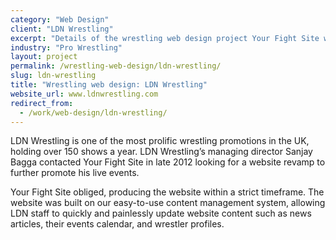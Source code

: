 ```yaml
---
category: "Web Design"
client: "LDN Wrestling"
excerpt: "Details of the wrestling web design project Your Fight Site worked on with LDN Wrestling."
industry: "Pro Wrestling"
layout: project
permalink: /wrestling-web-design/ldn-wrestling/
slug: ldn-wrestling
title: "Wrestling web design: LDN Wrestling"
website_url: www.ldnwrestling.com
redirect_from:
  - /work/web-design/ldn-wrestling/
---
```

<p>LDN Wrestling is one of the most prolific wrestling promotions in the UK, holding over 150 shows a year. LDN Wrestling’s managing director Sanjay Bagga contacted Your Fight Site in late 2012 looking for a website revamp to further promote his live events.</p>
<p>Your Fight Site obliged, producing the website within a strict timeframe. The website was built on our easy-to-use content management system, allowing LDN staff to quickly and painlessly update website content such as news articles, their events calendar, and wrestler profiles.</p>
